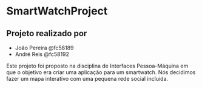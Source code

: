 # SmartWatchProject

## Projeto realizado por

- João Pereira @fc58189
- André Reis @fc58192

Este projeto foi proposto na disciplina de Interfaces Pessoa-Máquina em que o objetivo era criar uma aplicação para um smartwatch. Nós decidimos fazer um mapa interativo com uma pequena rede social incluida.
